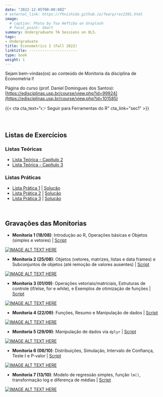 ```yaml
---
date: "2022-12-05T00:00:00Z"
# external_link: https://fhnishida.github.io/fearp/rec2301.html
image:
  # caption: Photo by Toa Heftiba on Unsplash
  # focal_point: Smart
summary: Undergraduate TA Sessions on OLS.
tags:
- Undergraduate
title: Econometrics I (Fall 2022)
linktitle: ----------------------
type: book
weight: 1
---
```



Sejam bem-vindas(os) ao conteúdo de Monitoria da disciplina de Econometria I!

Página do curso (prof. Daniel Domingues dos Santos): [https://edisciplinas.usp.br/course/view.php?id=99924](https://edisciplinas.usp.br/course/view.php?id=101585)


{{< cta cta_text="👉 Seguir para Ferramentas do R" cta_link="sec1" >}}


</br>

## Listas de Exercícios

### Listas Teóricas
- [Lista Teórica - Capítulo 2](../Lista-Teorica-Cap2_v2.pdf) 
- [Lista Teórica - Capítulo 3](../Lista-Teorica-Cap3_v2.pdf) 



### Listas Práticas
- [Lista Prática 1](../Lista_Pratica_1.pdf) | [Solução](../Lista_Pratica_1_solucao.pdf)
- [Lista Prática 2](../Lista_Pratica_2.pdf) | [Solução](../Lista_Pratica_2_solucao.pdf) 
- [Lista Prática 3](../Lista_Pratica_3.pdf) | [Solução](../Lista_Pratica_3_solucao.pdf) 


</br>

## Gravações das Monitorias

- **Monitoria 1 (18/08)**: Introdução ao R, Operações básicas e Objetos (simples e vetores) | [Script](https://fhnishida.github.io/fearp/rec2301/monitoria_01.R)
    
[![IMAGE ALT TEXT HERE](https://img.youtube.com/vi/WclDYhHj_Fk/hqdefault.jpg)](https://www.youtube.com/watch?v=WclDYhHj_Fk)

    
- **Monitoria 2 (25/08)**: Objetos (vetores, matrizes, listas e data frames) e Subconjuntos de objetos (até remoção de valores ausentes) | [Script](https://fhnishida.github.io/fearp/rec2301/monitoria_02.R)

[![IMAGE ALT TEXT HERE](https://img.youtube.com/vi/0DIlCKZb1gQ/hqdefault.jpg)](https://www.youtube.com/watch?v=0DIlCKZb1gQ)


- **Monitoria 3 (01/09)**: Operações vetoriais/matriciais, Estruturas de controle (if/else, for e while), e Exemplos de otimização de funções | [Script](https://fhnishida.github.io/fearp/rec2301/monitoria_03.R) 

[![IMAGE ALT TEXT HERE](https://img.youtube.com/vi/N2pkt0CBUOc/hqdefault.jpg)](https://www.youtube.com/watch?v=N2pkt0CBUOc)


- **Monitoria 4 (22/09)**: Funções, Resumo e Manipulação de dados | [Script](https://fhnishida.github.io/fearp/rec2301/monitoria_04.R) 

[![IMAGE ALT TEXT HERE](https://img.youtube.com/vi/cZpXDH96XPw/hqdefault.jpg)](https://www.youtube.com/watch?v=cZpXDH96XPw)


- **Monitoria 5 (29/09)**: Manipulação de dados via `dplyr` | [Script](https://fhnishida.github.io/fearp/rec2301/monitoria_05.R)

[![IMAGE ALT TEXT HERE](https://img.youtube.com/vi/TycerslMhnU/hqdefault.jpg)](https://www.youtube.com/watch?v=TycerslMhnU)


- **Monitoria 6 (06/10)**: Distribuições, Simulação, Intervalo de Confiança, Teste _t_ e P-valor | [Script](https://fhnishida.github.io/fearp/rec2301/monitoria_06.R) 

[![IMAGE ALT TEXT HERE](https://img.youtube.com/vi/wkOGblJGuIw/hqdefault.jpg)](https://www.youtube.com/watch?v=wkOGblJGuIw)


- **Monitoria 7 (13/10)**: Modelo de regressão simples, função `lm()`, transformação log e diferença de médias | [Script](https://fhnishida.github.io/fearp/rec2301/monitoria_07.R)

[![IMAGE ALT TEXT HERE](https://img.youtube.com/vi/G0za24e0qj4/hqdefault.jpg)](https://www.youtube.com/watch?v=G0za24e0qj4)
